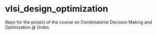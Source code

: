 # vlsi_design_optimization
Repo for the project of the course on Combinatorial Decision Making and Optimization @ Unibo
